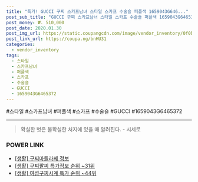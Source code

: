 ```yaml
--- 
title: "특가! GUCCI 구찌 스카프남녀 스타일 스카프 수술숄 퍼플색 1659043G646..." 
post_sub_title: "GUCCI 구찌 스카프남녀 스타일 스카프 수술숄 퍼플색 1659043G6465372 FZ" 
post_money: ₩. 510,000 
post_date: 2020.01.30 
post_img_url: https://static.coupangcdn.com/image/vendor_inventory/0f0b/b50e1b56e656258d5a4785f8d300ca4e70fceb2f4e5d4777078aa74a3ea9.png 
post_link_url: https://coupa.ng/bnHU31 
categories: 
  - vendor_inventory 
tags: 
  - 스타일 
  - 스카프남녀 
  - 퍼플색 
  - 스카프 
  - 수술숄 
  - GUCCI 
  - 1659043G6465372 
--- 
```

  #스타일 #스카프남녀 #퍼플색 #스카프 #수술숄 #GUCCI #1659043G6465372 
<hr> 

> 확실한 벗은 불확실한 처지에 있을 때 알려진다. - 시세로 


### POWER LINK

* <a href="https://blog.naver.com/fasyy4321/221769623489" target="_blank"> [생활] 구찌마틀라쎄 정보 </a>
* <a href="https://blog.naver.com/sakai111/221779179062" target="_blank"> [생활] 구찌팔찌 특가정보 순위 ~31위</a>
* <a href="https://blog.naver.com/sakai111/221784613634" target="_blank"> [생활] 여성구찌시계 특가 순위 ~44위</a>
